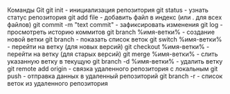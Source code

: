 Команды Git
git init - инициализация репозитория
git status  - узнать статус репозитория
git add file - добавить файл в индекс (или . для всех файлов)
git commit -m "text commit" - зафиксировать изменения
git log - просмотреть историю коммитов
git branch %имя-ветки% - создание новой ветки
git branch - показать список веток
git switch %имя-ветки% - перейти на ветку (для новых версий)
git checkout %имя-ветки% - перейти на ветку (для старых версий)
git merge %имя-ветки% - слить указанную ветку в текущую
git branch -d %имя-ветки% - удалить ветку
git remote add origin <url> - связка удаленного репозитория с локальным
git push - отправка данных в удаленный репозиторий
git branch -r - список веток из удаленного репозитория
